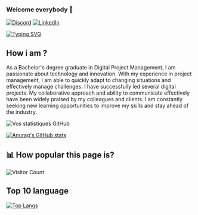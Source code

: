 ### Welcome everybody 👋

[![Discord](https://img.shields.io/badge/Discord-7289DA?style=for-the-badge&logo=discord&logoColor=white
)](https://discordapp.com/users/danou294#5510/)
[![LinkedIn](https://img.shields.io/badge/LinkedIn-0077B5?style=for-the-badge&logo=linkedin&logoColor=white)]([https://www.linkedin.com/in/raphaeldray/](https://www.linkedin.com/in/daniellevy2904/))

[![Typing SVG](https://readme-typing-svg.herokuapp.com?font=glory&size=23&multiline=true&height=65&lines=Developpeur+Web+%F0%9F%92%BB;Freelance+Fullstack+Developer)](https://git.io/typing-svg)

## How i am ? 

As a Bachelor's degree graduate in Digital Project Management, I am passionate about technology and innovation. With my experience in project management, I am able to quickly adapt to changing situations and effectively manage challenges. I have successfully led several digital projects. My collaborative approach and ability to communicate effectively have been widely praised by my colleagues and clients. I am constantly seeking new learning opportunities to improve my skills and stay ahead of the industry.



![Vos statistiques GitHub](https://github-readme-stats.vercel.app/api?username=danou294&show_icons=true)

[![Anurag's GitHub stats](https://github-readme-stats.vercel.app/api?username=danou294&count_private=true&show_icons=true&title_color=fff&text_color=fff&bg_color=30,36d1dc,904e95)](https://github.com/anuraghazra/github-readme-stats)


## **📊 How popular this page is?**

![Visitor Count](https://profile-counter.glitch.me/danou294/count.svg)

## **Top 10 language**

[![Top Langs](https://github-readme-stats.vercel.app/api/top-langs/?username=danou294&langs_count=10&layout=compact&hide=html,css&hide_title=true)](https://github.com/anuraghazra/github-readme-stats)

